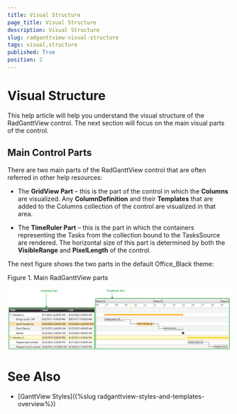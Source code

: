 ```yaml
---
title: Visual Structure
page_title: Visual Structure
description: Visual Structure
slug: radganttview-visual-structure
tags: visual,structure
published: True
position: 2
---
```


# Visual Structure

This help article will help you understand the visual structure of the RadGanttView control. The next section will focus on the main visual parts of the control.

## Main Control Parts

There are two main parts of the RadGanttView control that are often referred in other help resources:

* The __GridView Part__ – this is the part of the control in which the __Columns__ are visualized. Any __ColumnDefinition__ and their __Templates__ that are added to the Columns collection of the control are visualized in that area.

* The __TimeRuler Part__ – this is the part in which the containers representing the Tasks from the collection bound to the TasksSource are rendered. The horizontal size of this part is determined by both the __VisibleRange__ and __PixelLength__ of the control.

The next figure shows the two parts in the default Office_Black theme:

Figure 1. Main RadGanttView parts

![radganttview-visual-structure-1](images/radganttview-visual-structure-1.png)

# See Also

 * [GanttView Styles]({%slug radganttview-styles-and-templates-overview%})
